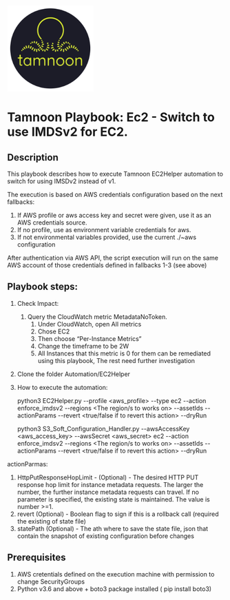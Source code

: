 
<img src="../../images/icons/Tamnoon.png" width="200"/>

# Tamnoon Playbook: Ec2 - Switch to use IMDSv2 for EC2.

## Description
This playbook describes how to execute Tamnoon EC2Helper automation to switch for using IMSDv2 instead of v1.

The execution is based on AWS credentials configuration based on the next fallbacks:
1. If AWS profile or aws access key and secret were given, use it as an AWS credentials source.
2. If no profile, use as environment variable credentials for aws.
3. If not environmental variables provided, use the current ./~aws configuration

After authentication via AWS API, the script execution will run on the same AWS account of those credentials defined in fallbacks 1-3 (see above)

## Playbook steps:
1. Check Impact:
   1. Query the CloudWatch metric MetadataNoToken.
      1. Under CloudWatch, open All metrics
      2. Chose EC2
      3. Then choose “Per-Instance Metrics”
      4. Change the timeframe to be 2W
      4. All Instances that this metric is 0 for them can be remediated using this playbook, The rest need further investigation
2. Clone the folder Automation/EC2Helper 
3. How to execute the automation:


    python3 EC2Helper.py --profile <aws_profile> --type ec2 --action enforce_imdsv2  --regions <The region/s to works on> --assetIds <list of instances to remediate>  --actionParams <The action params > --revert <true/false if to revert this action> --dryRun<optional dry run>

    python3 S3_Soft_Configuration_Handler.py --awsAccessKey <aws_access_key> --awsSecret <aws_secret> ec2 --action enforce_imdsv2  --regions <The region/s to works on> --assetIds <list of instances to remediate>  --actionParams <The action params > --revert <true/false if to revert this action> --dryRun<optional dry run>

actionParmas:
1. HttpPutResponseHopLimit - (Optional) - The desired HTTP PUT response hop limit for instance metadata requests. The larger the number, the further instance metadata requests can travel. If no parameter is specified, the existing state is maintained. The value is number >=1.
2. revert (Optional) - Boolean flag to sign if this is a rollback call (required the existing of state file)
3. statePath (Optional) - The ath where to save the state file, json that contain the snapshot of existing configuration before changes 
   
   


## Prerequisites 
1. AWS cretentials defined on the execution machine with permission to change SecurityGroups
2. Python v3.6  and above + boto3 package installed ( pip install boto3)


